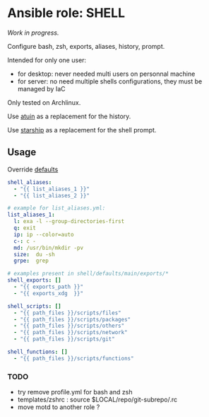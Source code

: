 # Ansible role: SHELL

*Work in progress.*

Configure bash, zsh, exports, aliases, history, prompt.

Intended for only one user:
 - for desktop: never needed multi users on personnal machine
 - for server:  no need multiple shells configurations, they must be managed by IaC

Only tested on Archlinux.

Use [atuin](https://github.com/ellie/atuin) as a replacement for the history.

Use [starship](https://github.com/starship/starship) as a replacement for the shell prompt.

## Usage
Override [defaults](https://github.com/lunics/ansible_role_shell/tree/main/defaults/main)
```yaml
shell_aliases:
  - "{{ list_aliases_1 }}"
  - "{{ list_aliases_2 }}"

# example for list_aliases.yml:
list_aliases_1:
  l: exa -l --group-directories-first
  q: exit
  ip: ip --color=auto
  c-: c -
  md: /usr/bin/mkdir -pv
  size:  du -sh
  grpe:  grep
```

```yaml
# examples present in shell/defaults/main/exports/*
shell_exports: []
  - "{{ exports_path }}"
  - "{{ exports_xdg  }}"
```
```yaml
shell_scripts: []
  - "{{ path_files }}/scripts/files"
  - "{{ path_files }}/scripts/packages"
  - "{{ path_files }}/scripts/others"
  - "{{ path_files }}/scripts/network"
  - "{{ path_files }}/scripts/git"
```
```yaml
shell_functions: []
  - "{{ path_files }}/scripts/functions"
```
### TODO
- try remove profile.yml for bash and zsh
- templates/zshrc : source $LOCAL/repo/git-subrepo/.rc
- move motd to another role ?
